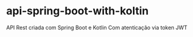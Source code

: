 # api-spring-boot-with-koltin
API Rest criada com Spring Boot e Kotlin
Com atenticação via token JWT
